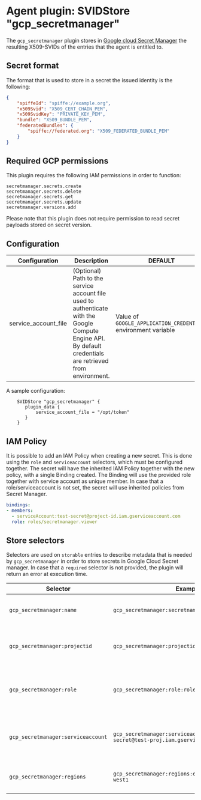 # Agent plugin: SVIDStore "gcp_secretmanager"

The `gcp_secretmanager` plugin stores in [Google cloud Secret Manager](https://cloud.google.com/secret-manager) the resulting X509-SVIDs of the entries that the agent is entitled to.

## Secret format

The format that is used to store in a secret the issued identity is the following:

```json
{
    "spiffeId": "spiffe://example.org",
    "x509Svid": "X509_CERT_CHAIN_PEM",
    "x509SvidKey": "PRIVATE_KEY_PEM",
    "bundle": "X509_BUNDLE_PEM",
    "federatedBundles": {
        "spiffe://federated.org": "X509_FEDERATED_BUNDLE_PEM"
    }
}
```

## Required GCP permissions

This plugin requires the following IAM permissions in order to function:

```text
secretmanager.secrets.create
secretmanager.secrets.delete
secretmanager.secrets.get
secretmanager.secrets.update
secretmanager.versions.add
```

Please note that this plugin does not require permission to read secret payloads stored on secret version.

## Configuration

| Configuration        | Description                                                                                                                                                 | DEFAULT                                                        |
|----------------------|-------------------------------------------------------------------------------------------------------------------------------------------------------------|----------------------------------------------------------------|
| service_account_file | (Optional) Path to the service account file used to authenticate with the Google Compute Engine API. By default credentials are retrieved from environment. | Value of `GOOGLE_APPLICATION_CREDENTIALS` environment variable |

A sample configuration:

```hcl
    SVIDStore "gcp_secretmanager" {
       plugin_data {
           service_account_file = "/opt/token"
       }
    }
```

## IAM Policy

It is possible to add an IAM Policy when creating a new secret. This is done using the `role` and `serviceaccount` selectors, which must be configured together.
The secret will have the inherited IAM Policy together with the new policy, with a single Binding created. The Binding will use the provided role together with service account as unique member.
In case that a role/serviceaccount is not set, the secret will use inherited policies from Secret Manager.

```yaml
bindings:
- members:
  - serviceAccount:test-secret@project-id.iam.gserviceaccount.com
  role: roles/secretmanager.viewer
```

## Store selectors

Selectors are used on `storable` entries to describe metadata that is needed by `gcp_secretmanager` in order to store secrets in Google Cloud Secret manager. In case that a `required` selector is not provided, the plugin will return an error at execution time.

| Selector                           | Example                                                                          | Required | Description                                                                |
|------------------------------------|----------------------------------------------------------------------------------|----------|----------------------------------------------------------------------------|
| `gcp_secretmanager:name`           | `gcp_secretmanager:secretname:some-name`                                         | x        | The secret name where SVID will be stored                                  |
| `gcp_secretmanager:projectid`      | `gcp_secretmanager:projectid:some-project`                                       | x        | The Google Cloud project ID which the plugin will use Secret Manager       |
| `gcp_secretmanager:role`           | `gcp_secretmanager:role:roles/secretmanager.viewer`                              | -        | The Google Cloud role id for IAM policy (serviceaccount required when set) |
| `gcp_secretmanager:serviceaccount` | `gcp_secretmanager:serviceaccount:test-secret@test-proj.iam.gserviceaccount.com` | -        | The Google Cloud Service account for IAM policy (role required when set)   |
| `gcp_secretmanager:regions`        | `gcp_secretmanager:regions:europe-north1,europe-west1`                    | -        | List of Google Cloud Region to create the secret in                        |